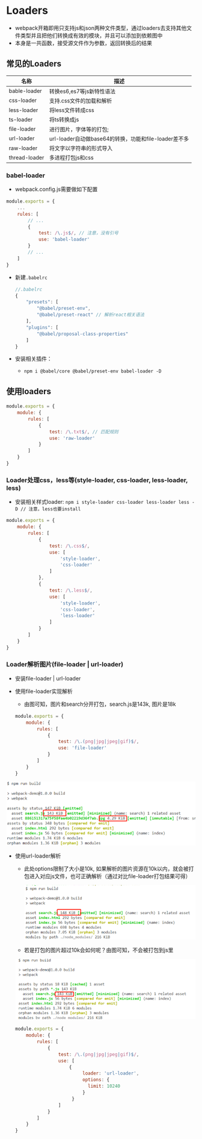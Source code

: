 # Loaders
- webpack开箱即用只支持js和json两种文件类型，通过loaders去支持其他文件类型并且把他们转换成有效的模块，并且可以添加到依赖图中
- 本身是一共函数，接受源文件作为参数，返回转换后的结果

## 常见的Loaders

| 名称          | 描述                                                  |
| ------------- | ----------------------------------------------------- |
| bable-loader  | 转换es6,es7等js新特性语法                             |
| css-loader    | 支持.css文件的加载和解析                              |
| less-loader   | 将less文件转成css                                     |
| ts-loader     | 将ts转换成js                                          |
| file-loader   | 进行图片，字体等的打包;                               |
| url-loader    | url-loader自动做base64的转换，功能和file-loader差不多 |
| raw-loader    | 将文字以字符串的形式导入                              |
| thread-loader | 多进程打包js和css                                     |

### babel-loader

- webpack.config.js需要做如下配置

```js
module.exports = {
    ...
    rules: [
        // ...
        {
            test: /\.js$/, // 注意，没有引号
            use: 'babel-loader'
        }
        // ...
    ]
}
```

- 新建`.babelrc`

  ```js
  //.babelrc
  {
      "presets": [
          "@babel/preset-env",
          "@babel/preset-react" // 解析react相关语法
      ],
      "plugins": [
          "@babel/proposal-class-properties"
      ]
  }
  ```



- 安装相关插件：

  - `npm i @babel/core @babel/preset-env babel-loader -D`

  

## 使用loaders

```js
module.exports = {
    module: {
        rules: [
            {
                test: /\.txt$/, // 匹配规则
                use: 'raw-loader'
            }
        ]
    }
}
```

### Loader处理css，less等(style-loader, css-loader, less-loader, less)

- 安装相关样式loader: `npm i style-loader css-loader less-loader less -D // 注意，less也要install`

```js
module.exports = {
    module: {
        rules: [
            {
                test: /\.css$/,
                use: [
                    'style-loader',
                    'css-loader'
                ]
            },
            {
                test: /\.less$/,
                use: [
                    'style-loader',
                    'css-loader',
                    'less-loader'
                ]
            }
        ]
    }
}
```

### Loader解析图片(file-loader | url-loader)

- 安装file-loader | url-loader

- 使用file-loader实现解析

  - 由图可知，图片和search分开打包，search.js是143k, 图片是18k

  ```js
  module.exports = {
      module: {
          rules: [
              {
                  test: /\.(png|jpg|jpeg|gif)$/,
                  use: 'file-loader'
              }
          ]
      }
  }
  ```

![image-20221107165935820](../images/image-20221107165935820.png)

- 使用url-loader解析

  - 此处options限制了大小是10k, 如果解析的图片资源在10k以内，就会被打包进入对应js文件，也可正确解析（通过对比file-loader打包结果可得）

    ![image-20221107165959064](../images/image-20221107165959064.png)

  - 若是打包的图片超过10k会如何呢？由图可知，不会被打包到js里

  ![image-20221107170215454](../images/image-20221107170215454.png)

  ```js
  module.exports = {
      module: {
          rules: [
              {
                  test: /\.(png|jpg|jpeg|gif)$/,
                  use: [
                      {
                           loader: 'url-loader',
                           options: {
                             limit: 10240
                           }
                       }
                  ]
              }
          ]
      }
  }
  ```

  
